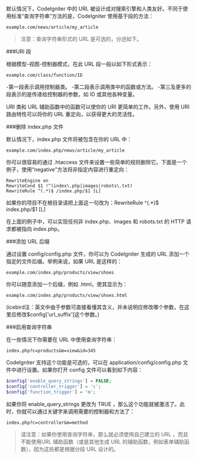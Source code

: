 默认情况下，CodeIgniter 中的 URL 被设计成对搜索引擎和人类友好。不同于使用标准“查询字符串”方法的是，CodeIgniter 使用基于段的方法：


```
example.com/news/article/my_article
```

>注意：查询字符串形式的 URL 是可选的，分述如下。

###URI 段

根据模型-视图-控制器模式，在此 URL 段一般以如下形式表示：

```
example.com/class/function/ID
```
 
-第一段表示调用控制器类。 
-第二段表示调用类中的函数或方法。 
-第三及更多的段表示的是传递给控制器的参数，如 ID 或其他各种变量。 

URI 类和 URL 辅助函数中的函数可以使你的 URI 更简单的工作。另外，使用 URI 路由特性可以将你的 URL 重定向，以获得更大的灵活性。

###删除 index.php 文件

默认情况下，index.php 文件将被包含在你的 URL 中：

```
example.com/index.php/news/article/my_article
```
 
你可以很容易的通过 .htaccess 文件来设置一些简单的规则删除它。下面是一个例子，使用“negative”方法将非指定内容进行重定向：

```
RewriteEngine on
RewriteCond $1 !^(index\.php|images|robots\.txt)
RewriteRule ^(.*)$ /index.php/$1 [L]
```

如果你的项目不在根目录请把上面这一句改为：RewriteRule ^(.*)$ index.php/$1 [L] 

在上面的例子中，可以实现任何非 index.php、images 和 robots.txt 的 HTTP 请求都被指向 index.php。

###添加 URL 后缀

通过设置 config/config.php 文件，你可以为 CodeIgniter 生成的 URL 添加一个指定的文件后缀。举例来说，如果 URL 是这样的：

```
example.com/index.php/products/view/shoes
```
 
你可以随意添加一个后缀，例如 .html，使其显示为：

```
example.com/index.php/products/view/shoes.html
```
 
(icebird注：英文中由于参数可直接看懂其含义，并未说明应修改哪个参数，在这里应修改$config['url_suffix']这个参数。)

###启用查询字符串

在一些情况下你需要在 URL 中使用查询字符串：

```
index.php?c=products&m=view&id=345
```
 
CodeIgniter 支持这个功能是可选的，可以在 application/config/config.php 文件中进行设置。如果你打开 config 文件可以看到如下内容：

```php
$config['enable_query_strings'] = FALSE;
$config['controller_trigger'] = 'c';
$config['function_trigger'] = 'm';
```

如果你将 enable_query_strings 更改为 TRUE ，那么这个功能就被激活了。此时，你就可以通过关键字来调用需要的控制器和方法了：

```
index.php?c=controller&m=method
```
 
>请注意：如果你使用查询字符串，那么就必须使用自己建立的 URL ，而且不能使用URL 辅助函数（或是其他生成 URL 的辅助函数，例如表单辅助函数），因为这些都是根据分段 URL 设计的。

